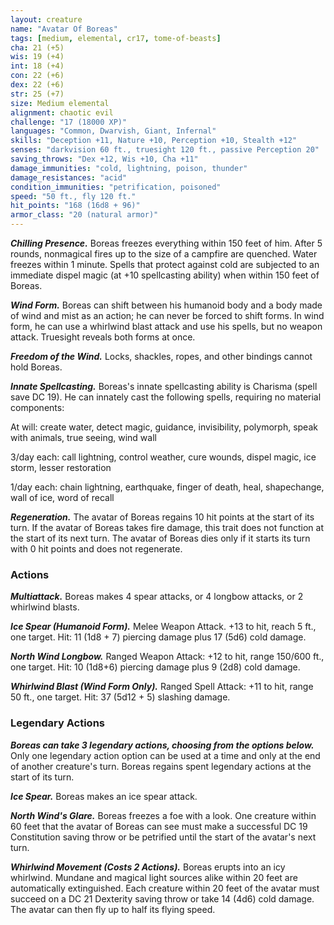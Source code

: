 ```yaml
---
layout: creature
name: "Avatar Of Boreas"
tags: [medium, elemental, cr17, tome-of-beasts]
cha: 21 (+5)
wis: 19 (+4)
int: 18 (+4)
con: 22 (+6)
dex: 22 (+6)
str: 25 (+7)
size: Medium elemental
alignment: chaotic evil
challenge: "17 (18000 XP)"
languages: "Common, Dwarvish, Giant, Infernal"
skills: "Deception +11, Nature +10, Perception +10, Stealth +12"
senses: "darkvision 60 ft., truesight 120 ft., passive Perception 20"
saving_throws: "Dex +12, Wis +10, Cha +11"
damage_immunities: "cold, lightning, poison, thunder"
damage_resistances: "acid"
condition_immunities: "petrification, poisoned"
speed: "50 ft., fly 120 ft."
hit_points: "168 (16d8 + 96)"
armor_class: "20 (natural armor)"
---
```


***Chilling Presence.*** Boreas freezes everything within 150 feet of him. After 5 rounds, nonmagical fires up to the size of a campfire are quenched. Water freezes within 1 minute. Spells that protect against cold are subjected to an immediate dispel magic (at +10 spellcasting ability) when within 150 feet of Boreas.

***Wind Form.*** Boreas can shift between his humanoid body and a body made of wind and mist as an action; he can never be forced to shift forms. In wind form, he can use a whirlwind blast attack and use his spells, but no weapon attack. Truesight reveals both forms at once.

***Freedom of the Wind.*** Locks, shackles, ropes, and other bindings cannot hold Boreas.

***Innate Spellcasting.*** Boreas's innate spellcasting ability is Charisma (spell save DC 19). He can innately cast the following spells, requiring no material components:

At will: create water, detect magic, guidance, invisibility, polymorph, speak with animals, true seeing, wind wall

3/day each: call lightning, control weather, cure wounds, dispel magic, ice storm, lesser restoration

1/day each: chain lightning, earthquake, finger of death, heal, shapechange, wall of ice, word of recall

***Regeneration.*** The avatar of Boreas regains 10 hit points at the start of its turn. If the avatar of Boreas takes fire damage, this trait does not function at the start of its next turn. The avatar of Boreas dies only if it starts its turn with 0 hit points and does not regenerate.

### Actions

***Multiattack.*** Boreas makes 4 spear attacks, or 4 longbow attacks, or 2 whirlwind blasts.

***Ice Spear (Humanoid Form).*** Melee Weapon Attack. +13 to hit, reach 5 ft., one target. Hit: 11 (1d8 + 7) piercing damage plus 17 (5d6) cold damage.

***North Wind Longbow.*** Ranged Weapon Attack: +12 to hit, range 150/600 ft., one target. Hit: 10 (1d8+6) piercing damage plus 9 (2d8) cold damage.

***Whirlwind Blast (Wind Form Only).*** Ranged Spell Attack: +11 to hit, range 50 ft., one target. Hit: 37 (5d12 + 5) slashing damage.

### Legendary Actions

***Boreas can take 3 legendary actions, choosing from the options below.*** Only one legendary action option can be used at a time and only at the end of another creature's turn. Boreas regains spent legendary actions at the start of its turn.

***Ice Spear.*** Boreas makes an ice spear attack.

***North Wind's Glare.*** Boreas freezes a foe with a look. One creature within 60 feet that the avatar of Boreas can see must make a successful DC 19 Constitution saving throw or be petrified until the start of the avatar's next turn.

***Whirlwind Movement (Costs 2 Actions).*** Boreas erupts into an icy whirlwind. Mundane and magical light sources alike within 20 feet are automatically extinguished. Each creature within 20 feet of the avatar must succeed on a DC 21 Dexterity saving throw or take 14 (4d6) cold damage. The avatar can then fly up to half its flying speed.

